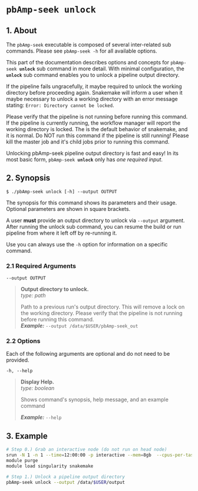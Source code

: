 # <code>pbAmp-seek <b>unlock</b></code>

## 1. About 
The `pbAmp-seek` executable is composed of several inter-related sub commands. Please see `pbAmp-seek -h` for all available options.

This part of the documentation describes options and concepts for <code>pbAmp-seek <b>unlock</b></code> sub command in more detail. With minimal configuration, the **`unlock`** sub command enables you to unlock a pipeline output directory. 

If the pipeline fails ungracefully, it maybe required to unlock the working directory before proceeding again. Snakemake will inform a user when it maybe necessary to unlock a working directory with an error message stating: `Error: Directory cannot be locked`. 

Please verify that the pipeline is not running before running this command. If the pipeline is currently running, the workflow manager will report the working directory is locked. The is the default behavior of snakemake, and it is normal. Do NOT run this command if the pipeline is still running! Please kill the master job and it's child jobs prior to running this command.

Unlocking pbAmp-seek pipeline output directory is fast and easy! In its most basic form, <code>pbAmp-seek <b>unlock</b></code> only has *one required input*.

## 2. Synopsis
```text
$ ./pbAmp-seek unlock [-h] --output OUTPUT
```

The synopsis for this command shows its parameters and their usage. Optional parameters are shown in square brackets.

A user **must** provide an output directory to unlock via `--output` argument. After running the unlock sub command, you can resume the build or run pipeline from where it left off by re-running it. 

Use you can always use the `-h` option for information on a specific command. 

### 2.1 Required Arguments  

  `--output OUTPUT` 
> **Output directory to unlock.**  
> *type: path*
> 
> Path to a previous run's output directory. This will remove a lock on the working  directory. Please verify that the pipeline is not running before running this command.  
> ***Example:*** `--output /data/$USER/pbAmp-seek_out`

### 2.2 Options

Each of the following arguments are optional and do not need to be provided. 

  `-h, --help`            
> **Display Help.**  
> *type: boolean*
> 
> Shows command's synopsis, help message, and an example command
> 
> ***Example:*** `--help`


## 3. Example
```bash 
# Step 0.) Grab an interactive node (do not run on head node)
srun -N 1 -n 1 --time=12:00:00 -p interactive --mem=8gb  --cpus-per-task=4 --pty bash
module purge
module load singularity snakemake

# Step 1.) Unlock a pipeline output directory
pbAmp-seek unlock --output /data/$USER/output
```